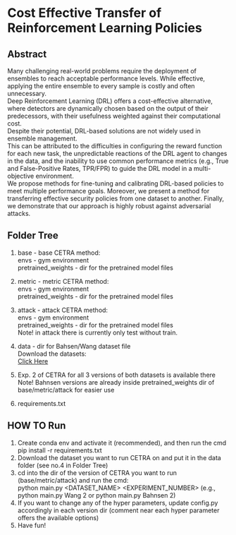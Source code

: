 # Cost Effective Transfer of Reinforcement Learning Policies
## Abstract
Many challenging real-world problems require the deployment of ensembles to reach acceptable performance levels. While effective, applying the entire ensemble to every sample is costly and often unnecessary. <br>
Deep Reinforcement Learning (DRL) offers a cost-effective alternative, where detectors are dynamically chosen based on the output of their predecessors, with their usefulness weighted against their computational cost. <br>
Despite their potential, DRL-based solutions are not widely used in ensemble management. <br>
This can be attributed to the difficulties in configuring the reward function for each new task, the unpredictable reactions of the DRL agent to changes in the data, and the inability to use common performance metrics (e.g., True and False-Positive Rates, TPR/FPR) to guide the DRL model in a multi-objective environment. <br> 
We propose methods for fine-tuning and calibrating DRL-based policies to meet multiple performance goals. Moreover, we present a method for transferring effective security policies from one dataset to another. Finally, we demonstrate that our approach is highly robust against adversarial attacks. <br>

## Folder Tree
1. base - base CETRA method: <br>
envs - gym environment<br>
pretrained_weights - dir for the pretrained model files <br>

2. metric - metric CETRA method: <br>
envs - gym environment<br>
pretrained_weights - dir for the pretrained model files <br>

3. attack - attack CETRA method: <br>
envs - gym environment<br>
pretrained_weights - dir for the pretrained model files <br>
Note! in attack there is currently only test without train. <br>

4. data - dir for Bahsen/Wang dataset file <br>
Download the datasets: <br>
[Click Here](https://drive.google.com/drive/folders/1rg5Fs638uM2eei5Z9o0xbDMTkKSkgXuB?usp=sharing) <br>

5. Exp. 2 of CETRA for all 3 versions of both datasets is available there <br>
Note! Bahnsen versions are already inside pretrained_weights dir of base/metric/attack for easier use  <br>

6. requirements.txt <br>

## HOW TO Run

1. Create conda env and activate it (recommended), and then run the cmd pip install -r requirements.txt <br>
2. Download the dataset you want to run CETRA on and put it in the data folder (see no.4 in Folder Tree)  <br>
3. cd into the dir of the version of CETRA you want to run (base/metric/attack) and run the cmd: <br>
	python main.py <DATASET_NAME> <EXPERIMENT_NUMBER> (e.g., python main.py Wang 2 or python main.py Bahnsen 2)<br>
4. If you want to change any of the hyper parameters, update config.py accordingly in each version dir (comment near each hyper parameter offers the available options) <br>
5. Have fun!



